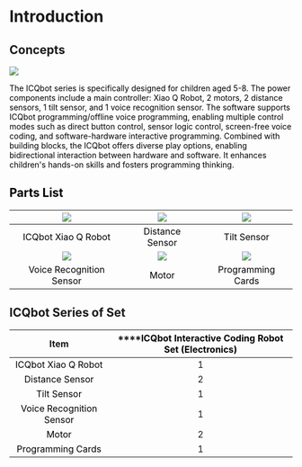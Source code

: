 # Introduction

## Concepts

![](https://cdn.nlark.com/yuque/0/2024/jpeg/50805074/1733377943265-f0eabfca-8136-42f9-9989-f5af479fff3a.jpeg)

<font style="color:rgb(0,0,0);">The ICQbot series is specifically designed for children aged 5-8. The power components include a main controller: Xiao Q Robot, 2 motors, 2 distance sensors, 1 tilt sensor, and 1 voice recognition sensor. The software supports ICQbot programming/offline voice programming, enabling multiple control modes such as direct button control, sensor logic control, screen-free voice coding, and software-hardware interactive programming. Combined with building blocks, the ICQbot offers diverse play options, enabling bidirectional interaction between hardware and software. It enhances children's hands-on skills and fosters programming thinking.  </font>

## <font style="color:rgb(0,0,0);">Parts List  </font>
| ![](https://cdn.nlark.com/yuque/0/2024/png/21413468/1732931241097-7553e0e8-59c3-4ae1-9b1b-378ea1977ed3.png) | ![](https://cdn.nlark.com/yuque/0/2024/png/21413468/1732931187804-a956b5fb-ebdd-444b-920b-be7336bd6c7c.png) | ![](https://cdn.nlark.com/yuque/0/2024/png/21413468/1732931198921-c5cdad7e-3796-4b77-aa10-8ddaf15087c9.png)<font style="color:#000000;"></font> |
| :---: | :---: | :---: |
| <font style="color:#000000;">ICQbot </font><font style="color:rgb(0,0,0);">Xiao Q Robot</font> | <font style="color:#000000;">Distance Sensor  </font> | <font style="color:#000000;">Tilt Sensor  </font> |
| ![](https://cdn.nlark.com/yuque/0/2024/png/21413468/1732931205772-7929ca2f-6e91-4967-b66c-af55d0a7da6c.png) | ![](https://cdn.nlark.com/yuque/0/2024/png/21413468/1732931212038-42d212e1-0aa1-4124-af5b-357176560fbb.png) | ![](https://cdn.nlark.com/yuque/0/2024/png/50805074/1733378629648-d15b58c6-287f-4e11-9386-0fb0fb4f7da0.png) |
| <font style="color:#000000;">Voice Recognition Sensor </font> | <font style="color:#000000;">Motor  </font> | <font style="color:#000000;">Programming Cards  </font> |


## ICQbot Series of Set
| **Item** | ****<font style="color:rgb(0, 0, 0);">ICQbot Interactive Coding Robot Set (Electronics)</font> |
| :---: | :---: |
| <font style="color:#000000;">ICQbot </font><font style="color:rgb(0,0,0);">Xiao Q Robot</font> | 1 |
| <font style="color:#000000;">Distance Sensor </font> | 2 |
| <font style="color:#000000;">Tilt Sensor </font> | 1 |
| <font style="color:#000000;">Voice Recognition Sensor </font> | 1 |
| <font style="color:#000000;">Motor </font> | 2 |
| <font style="color:#000000;">Programming Cards  </font> | 1 |


